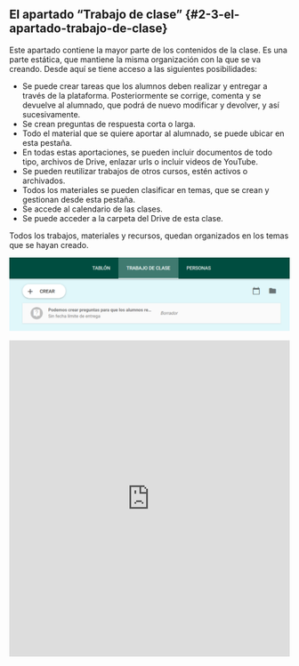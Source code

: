 ## El apartado “Trabajo de clase” {#2-3-el-apartado-trabajo-de-clase}

Este apartado contiene la mayor parte de los contenidos de la clase. Es una parte estática, que mantiene la misma organización con la que se va creando. Desde aquí se tiene acceso a las siguientes posibilidades:

*   Se puede crear tareas que los alumnos deben realizar y entregar a través de la plataforma. Posteriormente se corrige, comenta y se devuelve al alumnado, que podrá de nuevo modificar y devolver, y así sucesivamente.
*   Se crean preguntas de respuesta corta o larga.
*   Todo el material que se quiere aportar al alumnado, se puede ubicar en esta pestaña.
*   En todas estas aportaciones, se pueden incluir documentos de todo tipo, archivos de Drive, enlazar urls o incluir videos de YouTube.
*   Se pueden reutilizar trabajos de otros cursos, estén activos o archivados.
*   Todos los materiales se pueden clasificar en temas, que se crean y gestionan desde esta pestaña.
*   Se accede al calendario de las clases.
*   Se puede acceder a la carpeta del Drive de esta clase.

Todos los trabajos, materiales y recursos, quedan organizados en los temas que se hayan creado.

![](https://raw.githubusercontent.com/catedu/google-classroom-2018/master/images/image12.png)

<iframe src="https://docs.google.com/presentation/d/e/2PACX-1vQFvMxRXqZuDSv2tKqaA2Qdz0wUL3Wop_HgY6Fe3wRXQPXbrVvgXTgmCKOTlFJwzyr1StxjC6JYuZwJ/embed?start=false&loop=false&delayms=3000" frameborder="0" width="100%" height="569" allowfullscreen="true" mozallowfullscreen="true" webkitallowfullscreen="true"></iframe>
